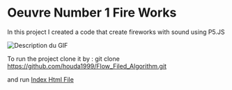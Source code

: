 # Oeuvre Number 1 Fire Works
In this project I created a code that create fireworks with sound using P5.JS

![Description du GIF](Designsanstitre-ezgif.com-video-to-gif-converter.gif)

To run the project clone it by : git clone https://github.com/houda1999/Flow_Filed_Algorithm.git

and run [Index Html File](index.html)
